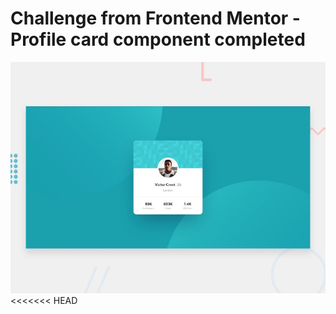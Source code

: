 # Challenge from Frontend Mentor - Profile card component completed

![Design preview for the Profile card component coding challenge](./design/desktop-preview.jpg)
<<<<<<< HEAD

